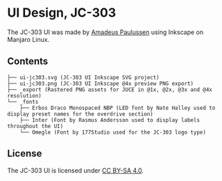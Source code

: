 # UI Design, JC-303
The JC-303 UI was made by [Amadeus Paulussen](https://amadeuspaulussen.com/) using Inkscape on Manjaro Linux.

## Contents
```
├── ui-jc303.svg (JC-303 UI Inkscape SVG project)
├── ui-jc303.png (JC-303 UI Inkscape @4x preview PNG export)
├── _export (Rastered PNG assets for JUCE in @1x, @2x, @3x and @4x resolution)
└── _fonts
    ├── Erbos Draco Monospaced NBP (LED font by Nate Halley used to display preset names for the overdrive section)
    ├── Inter (Font by Rasmus Andersson used to display labels throughout the UI)
    └── Omegle (Font by 177Studio used for the JC-303 logo type)
```

## License
The JC-303 UI is licensed under [CC BY-SA 4.0](https://creativecommons.org/licenses/by-sa/4.0/).
